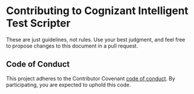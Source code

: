 
# Contributing to Cognizant Intelligent Test Scripter

These are just guidelines, not rules. Use your best judgment, and feel free to propose changes to this document in a pull request.

## Code of Conduct

This project adheres to the Contributor Covenant [code of conduct](CODE_OF_CONDUCT.md). By participating, you are expected to uphold this code.
